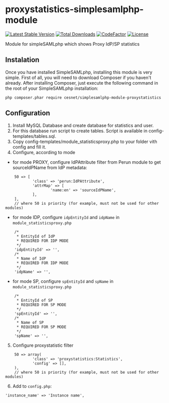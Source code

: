 # proxystatistics-simplesamlphp-module
[![Latest Stable Version](https://poser.pugx.org/cesnet/simplesamlphp-module-proxystatistics/v/stable)](https://packagist.org/packages/cesnet/simplesamlphp-module-proxystatistics)
[![Total Downloads](https://poser.pugx.org/cesnet/simplesamlphp-module-proxystatistics/downloads)](https://packagist.org/packages/cesnet/simplesamlphp-module-proxystatistics)
[![CodeFactor](https://www.codefactor.io/repository/github/cesnet/proxystatistics-simplesamlphp-module/badge)](https://www.codefactor.io/repository/github/cesnet/proxystatistics-simplesamlphp-module)
[![License](https://poser.pugx.org/cesnet/simplesamlphp-module-proxystatistics/license)](https://packagist.org/packages/cesnet/simplesamlphp-module-proxystatistics)

Module for simpleSAMLphp which shows Proxy IdP/SP statistics

## Instalation
Once you have installed SimpleSAMLphp, installing this module is very simple. First of all, you will need to download Composer if you haven't already. After installing Composer, just execute the following command in the root of your SimpleSAMLphp installation:

`php composer.phar require cesnet/simplesamlphp-module-proxystatistics`


## Configuration
1. Install MySQL Database and create database for statistics and user. 
2. For this database run script to create tables. Script is available in config-templates/tables.sql.
3. Copy config-templates/module_statisticsproxy.php to your folder vith config and fill it.
4. Configure, according to mode
* for mode PROXY, configure IdPAttribute filter from Perun module to get sourceIdPName from IdP metadata:  
```
    50 => [
            'class' => 'perun:IdPAttribute',
            'attrMap' => [
                    'name:en' => 'sourceIdPName',
            ],
    ],
    // where 50 is priority (for example, must not be used for other modules)
```
* for mode IDP, configure `idpEntityId` and `idpName` in `module_statisticsproxy.php`
```
    /*
     * EntityId of IdP
     * REQUIRED FOR IDP MODE
     */
    'idpEntityId' => '',
    /*
     * Name of IdP
     * REQUIRED FOR IDP MODE
     */
    'idpName' => '',
```
* for mode SP, configure `spEntityId` and `spName` in `module_statisticsproxy.php`
```
    /*
     * EntityId of SP
     * REQUIRED FOR SP MODE
     */
    'spEntityId' => '',
    /*
     * Name of SP
     * REQUIRED FOR SP MODE
     */
    'spName' => '',
```
5. Configure proxystatistic filter
```
    50 => array(
            'class' => 'proxystatistics:Statistics',
            'config' => [],
    ),                
    // where 50 is priority (for example, must not be used for other modules)
```
6. Add to `config.php`:
```
'instance_name' => 'Instance name',
```
